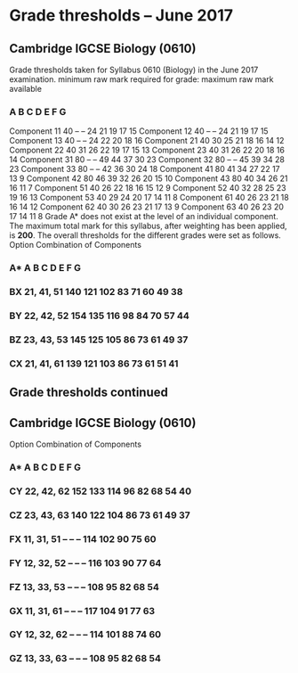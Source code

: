 # Grade thresholds – June 2017 

## Cambridge IGCSE Biology (0610) 

Grade thresholds taken for Syllabus 0610 (Biology) in the June 2017 examination. minimum raw mark required for grade: maximum raw mark available 

### A B C D E F G 

Component 11 40 – – 24 21 19 17 15 Component 12 40 – – 24 21 19 17 15 Component 13 40 – – 24 22 20 18 16 Component 21 40 30 25 21 18 16 14 12 Component 22 40 31 26 22 19 17 15 13 Component 23 40 31 26 22 20 18 16 14 Component 31 80 – – 49 44 37 30 23 Component 32 80 – – 45 39 34 28 23 Component 33 80 – – 42 36 30 24 18 Component 41 80 41 34 27 22 17 13 9 Component 42 80 46 39 32 26 20 15 10 Component 43 80 40 34 26 21 16 11 7 Component 51 40 26 22 18 16 15 12 9 Component 52 40 32 28 25 23 19 16 13 Component 53 40 29 24 20 17 14 11 8 Component 61 40 26 23 21 18 16 14 12 Component 62 40 30 26 23 21 17 13 9 Component 63 40 26 23 20 17 14 11 8 Grade A* does not exist at the level of an individual component. The maximum total mark for this syllabus, after weighting has been applied, is **200**. The overall thresholds for the different grades were set as follows. Option Combination of Components 

### A* A B C D E F G 

### BX 21, 41, 51 140 121 102 83 71 60 49 38 

### BY 22, 42, 52 154 135 116 98 84 70 57 44 

### BZ 23, 43, 53 145 125 105 86 73 61 49 37 

### CX 21, 41, 61 139 121 103 86 73 61 51 41 


## Grade thresholds continued 

## Cambridge IGCSE Biology (0610) 

 Option Combination of Components 

### A* A B C D E F G 

### CY 22, 42, 62 152 133 114 96 82 68 54 40 

### CZ 23, 43, 63 140 122 104 86 73 61 49 37 

### FX 11, 31, 51 – – – 114 102 90 75 60 

### FY 12, 32, 52 – – – 116 103 90 77 64 

### FZ 13, 33, 53 – – – 108 95 82 68 54 

### GX 11, 31, 61 – – – 117 104 91 77 63 

### GY 12, 32, 62 – – – 114 101 88 74 60 

### GZ 13, 33, 63 – – – 108 95 82 68 54 


